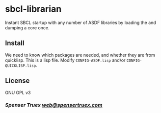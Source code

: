 # sbcl-librarian

Instant SBCL startup with any number of ASDF libraries by loading the and
dumping a core once.

## Install

We need to know which packages are needed, and whether they are from quicklisp.
This is a lisp file. Modify `CONFIG-ASDF.lisp` and/or `CONFIG-QUICKLISP.lisp`.

## License

GNU GPL v3

### _Spenser Truex <web@spensertruex.com>_
